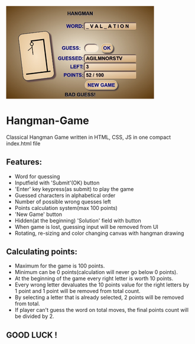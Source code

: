 <img src="Screenshot.jpg" width="400px">

# Hangman-Game
Classical Hangman Game written in HTML, CSS, JS
in one compact index.html file

## Features:
* Word for quessing
* Inputfield with 'Submit'(OK) button
* 'Enter' key keypress(as submit) to play the game
* Guessed characters in alphabetical order
* Number of possible wrong quesses left
* Points calculation system(max 100 points)
* 'New Game' button
* Hidden(at the beginning) 'Solution' field with button 
* When game is lost, guessing input will be removed from UI
* Rotating, re-sizing and color changing canvas with hangman drawing

## Calculating points:
* Maximum for the game is 100 points.
* Minimum can be 0 points(calculation will never go below 0 points).
* At the beginning of the game every right letter is worth 10 points.
* Every wrong letter devaluates the 10 points value for the right letters by 1 point and 1 point will be removed from total count.
* By selecting a letter that is already selected, 2 points will be removed from total.
* If player can't guess the word on total moves, the final points count will be divided by 2.

## GOOD LUCK !
